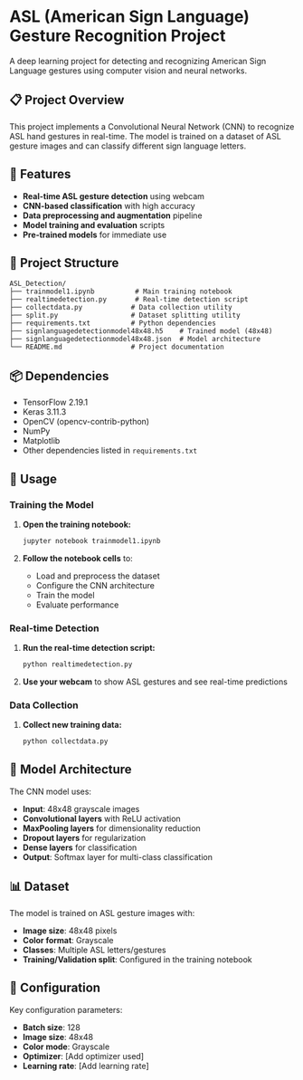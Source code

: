 # ASL (American Sign Language) Gesture Recognition Project

A deep learning project for detecting and recognizing American Sign Language gestures using computer vision and neural networks.

## 📋 Project Overview

This project implements a Convolutional Neural Network (CNN) to recognize ASL hand gestures in real-time. The model is trained on a dataset of ASL gesture images and can classify different sign language letters.

## 🚀 Features

- **Real-time ASL gesture detection** using webcam
- **CNN-based classification** with high accuracy
- **Data preprocessing and augmentation** pipeline
- **Model training and evaluation** scripts
- **Pre-trained models** for immediate use

## 📁 Project Structure

```
ASL_Detection/
├── trainmodel1.ipynb          # Main training notebook
├── realtimedetection.py       # Real-time detection script
├── collectdata.py            # Data collection utility
├── split.py                  # Dataset splitting utility
├── requirements.txt          # Python dependencies
├── signlanguagedetectionmodel48x48.h5    # Trained model (48x48)
├── signlanguagedetectionmodel48x48.json  # Model architecture
└── README.md                 # Project documentation
```


## 📦 Dependencies

- TensorFlow 2.19.1
- Keras 3.11.3
- OpenCV (opencv-contrib-python)
- NumPy
- Matplotlib
- Other dependencies listed in `requirements.txt`

## 🎯 Usage

### Training the Model

1. **Open the training notebook:**
   ```bash
   jupyter notebook trainmodel1.ipynb
   ```

2. **Follow the notebook cells** to:
   - Load and preprocess the dataset
   - Configure the CNN architecture
   - Train the model
   - Evaluate performance

### Real-time Detection

1. **Run the real-time detection script:**
   ```bash
   python realtimedetection.py
   ```

2. **Use your webcam** to show ASL gestures and see real-time predictions

### Data Collection

1. **Collect new training data:**
   ```bash
   python collectdata.py
   ```

## 🧠 Model Architecture

The CNN model uses:
- **Input**: 48x48 grayscale images
- **Convolutional layers** with ReLU activation
- **MaxPooling layers** for dimensionality reduction
- **Dropout layers** for regularization
- **Dense layers** for classification
- **Output**: Softmax layer for multi-class classification

## 📊 Dataset

The model is trained on ASL gesture images with:
- **Image size**: 48x48 pixels
- **Color format**: Grayscale
- **Classes**: Multiple ASL letters/gestures
- **Training/Validation split**: Configured in the training notebook

## 🔧 Configuration

Key configuration parameters:
- **Batch size**: 128
- **Image size**: 48x48
- **Color mode**: Grayscale
- **Optimizer**: [Add optimizer used]
- **Learning rate**: [Add learning rate]


